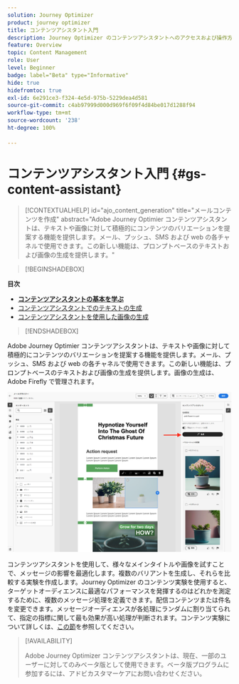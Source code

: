 ```yaml
---
solution: Journey Optimizer
product: journey optimizer
title: コンテンツアシスタント入門
description: Journey Optimizer のコンテンツアシスタントへのアクセスおよび操作方法を説明します
feature: Overview
topic: Content Management
role: User
level: Beginner
badge: label="Beta" type="Informative"
hide: true
hidefromtoc: true
exl-id: 6e291ce3-f324-4e5d-975b-5229dea4d581
source-git-commit: c4ab97999d000d969f6f09f4d84be017d1288f94
workflow-type: tm+mt
source-wordcount: '238'
ht-degree: 100%

---
```


# コンテンツアシスタント入門 {#gs-content-assistant}

>[!CONTEXTUALHELP]
>id="ajo_content_generation"
>title="メールコンテンツを作成"
>abstract="Adobe Journey Optimier コンテンツアシスタントは、テキストや画像に対して積極的にコンテンツのバリエーションを提案する機能を提供します。メール、プッシュ、SMS および web の各チャネルで使用できます。この新しい機能は、プロンプトベースのテキストおよび画像の生成を提供します。"


>[!BEGINSHADEBOX]

**目次**

* **[コンテンツアシスタントの基本を学ぶ](gs-generative.md)**
* [コンテンツアシスタントでのテキストの生成](generative-content.md)
* [コンテンツアシスタントを使用した画像の生成](generative-image.md)

>[!ENDSHADEBOX]


Adobe Journey Optimier コンテンツアシスタントは、テキストや画像に対して積極的にコンテンツのバリエーションを提案する機能を提供します。メール、プッシュ、SMS および web の各チャネルで使用できます。この新しい機能は、プロンプトベースのテキストおよび画像の生成を提供します。画像の生成は、Adobe Firefly で管理されます。

![](assets/image-gen-ai.png)



コンテンツアシスタントを使用して、様々なメインタイトルや画像を試すことで、メッセージの影響を最適化します。複数のバリアントを生成し、それらを比較する実験を作成します。Journey Optimizer のコンテンツ実験を使用すると、ターゲットオーディエンスに最適なパフォーマンスを発揮するのはどれかを測定するために、複数のメッセージ処理を定義できます。配信コンテンツまたは件名を変更できます。メッセージオーディエンスが各処理にランダムに割り当てられて、指定の指標に関して最も効果が高い処理が判断されます。コンテンツ実験について詳しくは、[この節](../campaigns/content-experiment.md)を参照してください。


>[!AVAILABILITY]
>
>Adobe Journey Optimizer コンテンツアシスタントは、現在、一部のユーザーに対してのみベータ版として使用できます。ベータ版プログラムに参加するには、アドビカスタマーケアにお問い合わせください。
